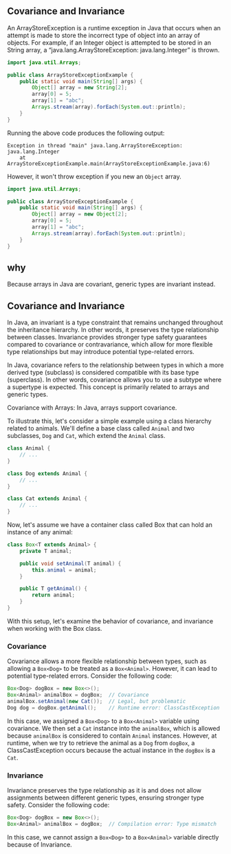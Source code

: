 ## Covariance and Invariance

An ArrayStoreException is a runtime exception in Java that occurs when an attempt is made to store the incorrect type of object into an array of objects. For example, if an Integer object is attempted to be stored in an String array, a “java.lang.ArrayStoreException: java.lang.Integer” is thrown.

```java
import java.util.Arrays;

public class ArrayStoreExceptionExample {
    public static void main(String[] args) {
        Object[] array = new String[2];
        array[0] = 5;
        array[1] = "abc";
        Arrays.stream(array).forEach(System.out::println);
    }
}
```

Running the above code produces the following output:

```
Exception in thread "main" java.lang.ArrayStoreException: java.lang.Integer
	at ArrayStoreExceptionExample.main(ArrayStoreExceptionExample.java:6)
```

However, it won't throw exception if you new an `Object` array.

```java
import java.util.Arrays;

public class ArrayStoreExceptionExample {
    public static void main(String[] args) {
        Object[] array = new Object[2];
        array[0] = 5;
        array[1] = "abc";
        Arrays.stream(array).forEach(System.out::println);
    }
}
```

## why

Because arrays in Java are covariant, generic types are invariant instead.

## Covariance and Invariance

In Java, an invariant is a type constraint that remains unchanged throughout the inheritance hierarchy. In other words, it preserves the type relationship between classes. Invariance provides stronger type safety guarantees compared to covariance or contravariance, which allow for more flexible type relationships but may introduce potential type-related errors.

In Java, covariance refers to the relationship between types in which a more derived type (subclass) is considered compatible with its base type (superclass). In other words, covariance allows you to use a subtype where a supertype is expected. This concept is primarily related to arrays and generic types.

Covariance with Arrays: In Java, arrays support covariance. 


To illustrate this, let's consider a simple example using a class hierarchy related to animals. We'll define a base class called `Animal` and two subclasses, `Dog` and `Cat`, which extend the `Animal` class.

```java
class Animal {
    // ...
}

class Dog extends Animal {
    // ...
}

class Cat extends Animal {
    // ...
}
```
Now, let's assume we have a container class called Box that can hold an instance of any animal:

```java
class Box<T extends Animal> {
    private T animal;

    public void setAnimal(T animal) {
        this.animal = animal;
    }

    public T getAnimal() {
        return animal;
    }
}
```

With this setup, let's examine the behavior of covariance, and invariance when working with the Box class.

### Covariance
Covariance allows a more flexible relationship between types, such as allowing a `Box<Dog>` to be treated as a `Box<Animal>`. However, it can lead to potential type-related errors. Consider the following code:

```java
Box<Dog> dogBox = new Box<>();
Box<Animal> animalBox = dogBox;  // Covariance
animalBox.setAnimal(new Cat());  // Legal, but problematic
Dog dog = dogBox.getAnimal();    // Runtime error: ClassCastException
```

In this case, we assigned a `Box<Dog>` to a `Box<Animal>` variable using covariance. We then set a `Cat` instance into the `animalBox`, which is allowed because `animalBox` is considered to contain `Animal` instances. However, at runtime, when we try to retrieve the animal as a `Dog` from `dogBox`, a ClassCastException occurs because the actual instance in the `dogBox` is a `Cat`.

### Invariance

Invariance preserves the type relationship as it is and does not allow assignments between different generic types, ensuring stronger type safety. Consider the following code:

```java
Box<Dog> dogBox = new Box<>();
Box<Animal> animalBox = dogBox;  // Compilation error: Type mismatch
```
In this case, we cannot assign a `Box<Dog>` to a `Box<Animal>` variable directly because of Invariance.




